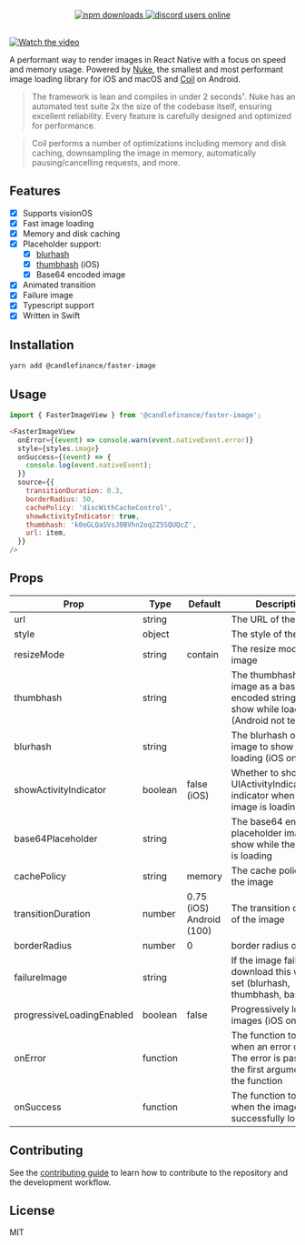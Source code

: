
<br/>
<div align="center">
 <a href="https://www.npmjs.com/package/@candlefinance%2Ffaster-image">
  <img src="https://img.shields.io/npm/dm/@candlefinance%2Ffaster-image" alt="npm downloads" />
</a>
  <a alt="discord users online" href="https://discord.gg/qnAgjxhg6n" 
  target="_blank"
  rel="noopener noreferrer">
    <img alt="discord users online" src="https://img.shields.io/discord/986610142768406548?label=Discord&logo=discord&logoColor=white&cacheSeconds=3600"/>
</div>

<br/>

[![Watch the video](https://user-images.githubusercontent.com/12258850/227793826-c568d6b4-7cee-4c9f-b1ac-1beef3a2b3c5.png)](https://user-images.githubusercontent.com/12258850/227793749-d231199d-6058-4e6a-bb07-51b0ebfe9db5.mp4)

A performant way to render images in React Native with a focus on speed and memory usage. Powered by [Nuke](https://github.com/kean/nuke), the smallest and most performant image loading library for iOS and macOS and [Coil](https://github.com/coil-kt/coil) on Android.

> The framework is lean and compiles in under 2 seconds¹. Nuke has an automated test suite 2x the size of the codebase itself, ensuring excellent reliability. Every feature is carefully designed and optimized for performance.

> Coil performs a number of optimizations including memory and disk caching, downsampling the image in memory, automatically pausing/cancelling requests, and more.

## Features
- [x] Supports visionOS
- [x] Fast image loading
- [x] Memory and disk caching
- [x] Placeholder support:
  - [x] [blurhash](https://github.com/woltapp/blurhash)
  - [x] [thumbhash](https://github.com/evanw/thumbhash) (iOS)
  - [x] Base64 encoded image
- [x] Animated transition
- [x] Failure image
- [x] Typescript support
- [x] Written in Swift

## Installation

```sh
yarn add @candlefinance/faster-image
```

## Usage

```js
import { FasterImageView } from '@candlefinance/faster-image';

<FasterImageView
  onError={(event) => console.warn(event.nativeEvent.error)}
  style={styles.image}
  onSuccess={(event) => {
    console.log(event.nativeEvent);
  }}
  source={{
    transitionDuration: 0.3,
    borderRadius: 50,
    cachePolicy: 'discWithCacheControl',
    showActivityIndicator: true,
    thumbhash: 'k0oGLQaSVsJ0BVhn2oq2Z5SQUQcZ',
    url: item,
  }}
/>
```

## Props

| Prop                      | Type     | Default               | Description                                                                                           |
|---------------------------|----------|-----------------------|-------------------------------------------------------------------------------------------------------|
| url                       | string   |                       | The URL of the image                                                                                  |
| style                     | object   |                       | The style of the image                                                                                |
| resizeMode                | string   | contain               | The resize mode of the image                                                                          |
| thumbhash                 | string   |                       | The thumbhash of the image as a base64 encoded string to show while loading (Android not tested)                        |
| blurhash                  | string   |                       | The blurhash of the image to show while loading (iOS only)                                                |
| showActivityIndicator     | boolean  | false  (iOS)              | Whether to show the UIActivityIndicatorView indicator when the image is loading                       |
| base64Placeholder         | string   |                       | The base64 encoded placeholder image to show while the image is loading                               |
| cachePolicy               | string   | memory                | The cache policy of the image                                                                     |
| transitionDuration        | number   | 0.75 (iOS) Android (100) | The transition duration of the image                                      |
| borderRadius              | number   | 0                     | border radius of image                                                                              |
| failureImage              | string   |                       | If the image fails to download this will be set (blurhash, thumbhash, base64)                        |
| progressiveLoadingEnabled | boolean  | false                 | Progressively load images (iOS only)                                                                           |
| onError                   | function |                       | The function to call when an error occurs. The error is passed as the first argument of the function  |
| onSuccess                 | function |                       | The function to call when the image is successfully loaded                                            |


## Contributing

See the [contributing guide](CONTRIBUTING.md) to learn how to contribute to the repository and the development workflow.

## License

MIT
